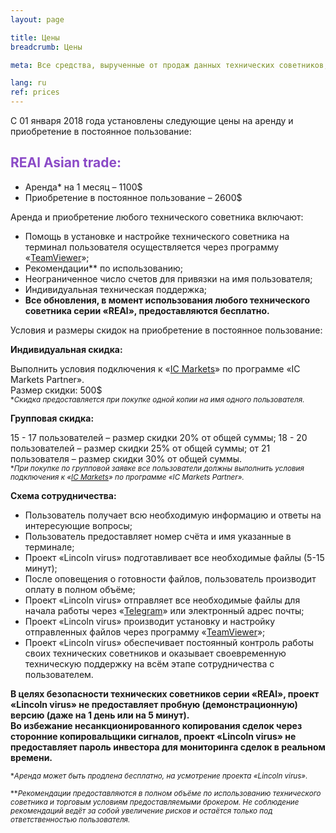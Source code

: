 ```yaml
---
layout: page

title: Цены
breadcrumb: Цены

meta: Все средства, вырученные от продаж данных технических советников, будут направленны на благотворительность.

lang: ru
ref: prices
---
```


С 01 января 2018 года установлены следующие цены на аренду и приобретение в постоянное пользование:

## <span style="color:#8b4ac7">REAl Asian trade:</span>

- Аренда* на 1 месяц – 1100$  
- Приобретение в постоянное пользование – 2600$

Аренда и приобретение любого технического советника включают:

- Помощь в установке и настройке технического советника на терминал пользователя осуществляется через программу «<a href="https://www.teamviewer.com/ru/" target="_blank">TeamViewer</a>»;
- Рекомендации** по использованию;
- Неограниченное число счетов для привязки на имя пользователя;
- Индивидуальная техническая поддержка;
- **Все обновления, в момент использования любого технического советника серии «REAl», предоставляются бесплатно.**

Условия и размеры скидок на приобретение в постоянное пользование:

**Индивидуальная скидка:**  

Выполнить условия подключения к «<a href="https://lincolnvirus.com/ru/ea/ic_markets" target="_blank">IC Markets</a>» по программе «IC Markets Partner».  
Размер скидки: 500$  
<small>\*_Скидка предоставляется при покупке одной копии на имя одного пользователя._</small>  

**Групповая скидка:**  

15 - 17 пользователей – размер скидки 20% от общей суммы;
18 - 20 пользователей – размер скидки 25% от общей суммы;
от 21 пользователя – размер скидки 30% от общей суммы.  
<small>\*_При покупке по групповой заявке все пользователи должны выполнить условия подключения к «<a href="https://lincolnvirus.com/ru/ea/ic_markets" target="_blank">IC Markets</a>» по программе «IC Markets Partner»._</small>  

**Схема сотрудничества:**  

- Пользователь получает всю необходимую информацию и ответы на интересующие вопросы;  
- Пользователь предоставляет номер счёта и имя указанные в терминале;  
- Проект «Lincoln virus» подготавливает все необходимые файлы (5-15 минут);  
- После оповещения о готовности файлов, пользователь производит оплату в полном объёме;  
- Проект «Lincoln virus» отправляет все необходимые файлы для начала работы через «<a href="https://t.me/chutkoy" target="_blank">Telegram</a>» или электронный адрес почты;  
- Проект «Lincoln virus» производит установку и настройку отправленных файлов через программу «<a href="https://www.teamviewer.com/ru/" target="_blank">TeamViewer</a>»;  
- Проект «Lincoln virus» обеспечивает постоянный контроль работы своих технических советников и оказывает своевременную техническую поддержку на всём этапе сотрудничества с пользователем.

**В целях безопасности технических советников серии «REAl», проект «Lincoln virus» не предоставляет пробную (демонстрационную) версию (даже на 1 день или на 5 минут).**  
**Во избежание несанкционированного копирования сделок через сторонние копировальщики сигналов, проект «Lincoln virus» не предоставляет пароль инвестора для мониторинга сделок в реальном времени.**

<small>\*_Аренда может быть продлена бесплатно, на усмотрение проекта «Lincoln virus»._</small>

<small>\*\*_Рекомендации предоставляются в полном объёме по использованию технического советника и торговым условиям предоставляемыми брокером. Не соблюдение рекомендаций ведёт за собой увеличение рисков и остаётся только под ответственностью пользователя._</small>
